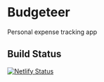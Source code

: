 # Budgeteer

Personal expense tracking app

## Build Status
[![Netlify Status](https://api.netlify.com/api/v1/badges/209ab2bb-eb6a-4125-bad7-6812a2f2ac22/deploy-status)](https://app.netlify.com/sites/budgeteer/deploys)